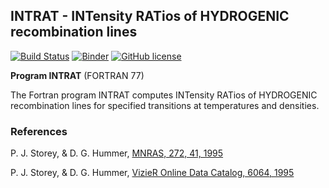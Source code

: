 ## INTRAT - INTensity RATios of HYDROGENIC recombination lines
[![Build Status](https://travis-ci.org/equib/EQUIB.svg?branch=master)](https://travis-ci.org/equib/INTRAT)
[![Binder](http://mybinder.org/badge.svg)](http://mybinder.org/repo/equib/intrat)
[![GitHub license](https://img.shields.io/aur/license/yaourt.svg)](https://github.com/equib/INTRAT/blob/master/LICENSE)

**Program INTRAT**  (FORTRAN 77)

The Fortran program INTRAT computes INTensity RATios of HYDROGENIC recombination lines for specified transitions at temperatures and densities. 

### References

P. J. Storey, & D. G. Hummer, [MNRAS, 272, 41, 1995](http://adsabs.harvard.edu/abs/1995MNRAS.272...41S)

P. J. Storey, & D. G. Hummer, [VizieR Online Data Catalog, 6064, 1995](http://vizier.cfa.harvard.edu/viz-bin/Cat?VI/64)
